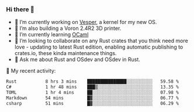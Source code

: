 ### Hi there 👋

<!--
**berkus/berkus** is a ✨ _special_ ✨ repository because its `README.md` (this file) appears on your GitHub profile.

Here are some ideas to get you started:

- 🔭 I’m currently working on ...
- 🌱 I’m currently learning ...
- 👯 I’m looking to collaborate on ...
- 🤔 I’m looking for help with ...
- 💬 Ask me about ...
- 📫 How to reach me: ...
- 😄 Pronouns: ...
- ⚡ Fun fact: ...
-->

- 🔭 I’m currently working on [Vesper](https://github.com/metta-systems/vesper), a kernel for my new OS.
- 🔭 I’m also building a Voron 2.4R2 3D printer.
- 🌱 I’m currently learning [OCaml](https://ocaml.org/manual/5.3/lex.html)
- 👯 I’m looking to collaborate on any Rust crates that you think need more love - updating to latest Rust edition, enabling automatic publishing to crates.io, these kinda maintenance things.
- 💬 Ask me about Rust and OSdev and OSdev in Rust.

💼 My recent activity:

<!--START_SECTION:waka-->

```txt
Rust           8 hrs 3 mins    ███████████████░░░░░░░░░░   59.58 %
C#             1 hr 48 mins    ███▒░░░░░░░░░░░░░░░░░░░░░   13.35 %
TOML           1 hr 4 mins     ██░░░░░░░░░░░░░░░░░░░░░░░   07.98 %
Markdown       54 mins         █▓░░░░░░░░░░░░░░░░░░░░░░░   06.77 %
csharp         51 mins         █▓░░░░░░░░░░░░░░░░░░░░░░░   06.29 %
```

<!--END_SECTION:waka-->
